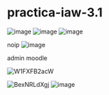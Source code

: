 # practica-iaw-3.1

![image](https://github.com/user-attachments/assets/65aaf199-84dd-4132-b627-771f7fa25198)
![image](https://github.com/user-attachments/assets/278bf56a-90db-40d9-a747-243c4be3eaf1)
![image](https://github.com/user-attachments/assets/b86eab8a-68c5-4793-b0fe-b399d38864ab)


noip
![image](https://github.com/user-attachments/assets/e95afabb-ac0c-47b5-b4b8-1bcd06debc12)

admin moodle

![W1FXFB2acW](https://github.com/user-attachments/assets/94076bb0-377c-4338-854e-cb42540748f8)

![BexNRLdXgj](https://github.com/user-attachments/assets/6f2dc546-6fc7-4144-9747-239f646f1d42)
![image](https://github.com/user-attachments/assets/a18a5eca-06fd-47dd-af82-49eeb00a1678)

